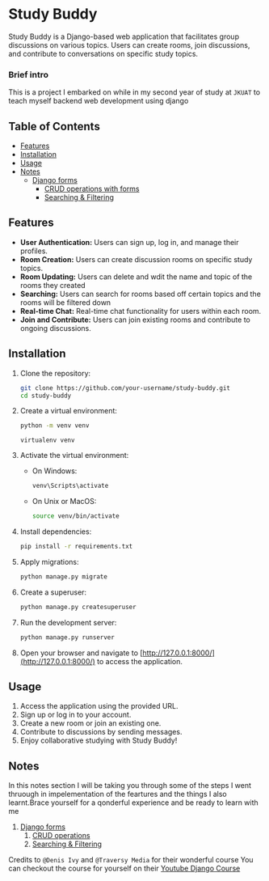 # Study Buddy

Study Buddy is a Django-based web application that facilitates group discussions on various topics. Users can create rooms, join discussions, and contribute to conversations on specific study topics.

### Brief intro
This is a project I embarked on while in my second year of study at ``JKUAT`` to teach myself backend web development using django

## Table of Contents
- [Features](#features)
- [Installation](#installation)
- [Usage](#usage)
- [Notes](#notes)
    - [Django forms](./notes/DjangoForms)
        - [CRUD operations with forms](./notes/crud.md)
        - [Searching & Filtering](./notes/searchingandfiltering.md/)

## Features
- **User Authentication:** Users can sign up, log in, and manage their profiles.
- **Room Creation:** Users can create discussion rooms on specific study topics.
- **Room Updating:** Users can delete and wdit the name and topic of the rooms they created
- **Searching:** Users can search for rooms based off certain topics and the rooms will be filtered down
- **Real-time Chat:** Real-time chat functionality for users within each room.
- **Join and Contribute:** Users can join existing rooms and contribute to ongoing discussions.


## Installation
1. Clone the repository:
    ```bash
    git clone https://github.com/your-username/study-buddy.git
    cd study-buddy
    ```

2. Create a virtual environment:
    ```bash
    python -m venv venv
    ```
    ```or bash
    virtualenv venv    
    ```

3. Activate the virtual environment:
    - On Windows:
        ```bash
        venv\Scripts\activate
        ```
    - On Unix or MacOS:
        ```bash
        source venv/bin/activate
        ```

4. Install dependencies:
    ```bash
    pip install -r requirements.txt
    ```

5. Apply migrations:
    ```bash
    python manage.py migrate
    ```

6. Create a superuser:
    ```bash
    python manage.py createsuperuser
    ```

7. Run the development server:
    ```bash
    python manage.py runserver
    ```

8. Open your browser and navigate to [http://127.0.0.1:8000/](http://127.0.0.1:8000/) to access the application.

## Usage
1. Access the application using the provided URL.
2. Sign up or log in to your account.
3. Create a new room or join an existing one.
4. Contribute to discussions by sending messages.
5. Enjoy collaborative studying with Study Buddy!

## Notes
In this notes section I will be taking you through some of the steps I went thruough in impelementation of the feartures and the things I also learnt.Brace yourself for a qonderful experience and be ready to learn with me
1. [Django forms](./notes/DjangoForms)
    1. [CRUD operations](./notes/crud.md)
    1. [Searching & Filtering](./notes/searchingandfiltering.md/)

Credits to ``@Denis Ivy`` and ``@Traversy Media`` for their wonderful course 
You can checkout the course for yourself on their [Youtube Django Course](https://www.youtube.com/watch?v=PtQiiknWUcI&t=8432s)